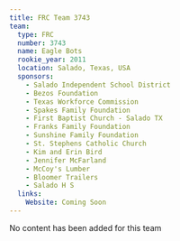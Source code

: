```yaml
---
title: FRC Team 3743
team:
  type: FRC
  number: 3743
  name: Eagle Bots
  rookie_year: 2011
  location: Salado, Texas, USA
  sponsors:
    - Salado Independent School District
    - Bezos Foundation
    - Texas Workforce Commission
    - Spakes Family Foundation
    - First Baptist Church - Salado TX
    - Franks Family Foundation
    - Sunshine Family Foundation
    - St. Stephens Catholic Church
    - Kim and Erin Bird
    - Jennifer McFarland
    - McCoy's Lumber
    - Bloomer Trailers
    - Salado H S
  links:
    Website: Coming Soon
---
```

No content has been added for this team